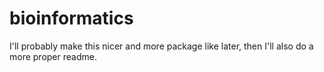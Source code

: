 # bioinformatics
I'll probably make this nicer and more package like later, then I'll also do a more proper readme.
